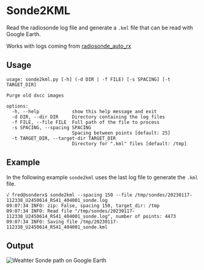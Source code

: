 
# Sonde2KML

Read the radiosonde log file and generate a `.kml` file that can be read with Google Earth.

Works with logs coming from [radiosonde_auto_rx][1]

## Usage
```
usage: sonde2kml.py [-h] (-d DIR | -f FILE) [-s SPACING] [-t TARGET_DIR]

Purge old dxcc images

options:
  -h, --help            show this help message and exit
  -d DIR, --dir DIR     Directory containing the log files
  -f FILE, --file FILE  Full path of the file to process
  -s SPACING, --spacing SPACING
                        Spacing between points [default: 25]
  -t TARGET_DIR, --target-dir TARGET_DIR
                        Directory for ".kml" files [default: /tmp]

```

## Example

In the following example `sonde2kml` uses the last log file to generate the `.kml` file.

```
√ fred@sonderx$ sonde2kml --spacing 150 --file /tmp/sondes/20230117-112338_U2450614_RS41_404001_sonde.log
09:07:34 INFO: zip: False, spacing 150, target_dir: /tmp
09:07:34 INFO: Read file "/tmp/sondes/20230117-112338_U2450614_RS41_404001_sonde.log", number of points: 4473
09:07:34 INFO: Saving file /tmp/20230117-112338_U2450614_RS41_404001_sonde.kml
```

## Output

![Weahter Sonde path on Google Earth](misc/GoogleEarth-Sonde.png)

[1]: https://github.com/projecthorus/radiosonde_auto_rx
